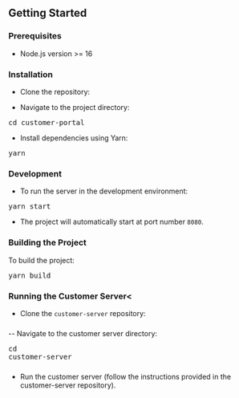 ## Getting Started

### Prerequisites

- Node.js version >= 16

### Installation

- Clone the repository:

- Navigate to the project directory:

<pre>cd customer-portal</pre>

- Install dependencies using Yarn:

<pre>yarn</pre>

### Development

- To run the server in the development environment:

<pre>yarn start</pre>

- The project will automatically start at port number `8080`.

### Building the Project

<p> To build the project: </p>

<pre>yarn build</pre>

### Running the Customer Server<

- Clone the `customer-server` repository:

###

-- Navigate to the customer server directory: <pre>cd customer-server</pre>

###

- Run the customer server (follow the instructions provided in the customer-server repository).
